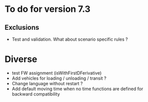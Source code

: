 # To do for version 7.3

## Exclusions
- Test and validation. What about scenario specific rules ?
  
# Diverse
- test FW assignment (isWithFirstDFerivative)
- Add vehicles for loading / unloading / transit ?
- Change language without restart ?
- Add default moving time when no time functions are defined for backward compatibility
